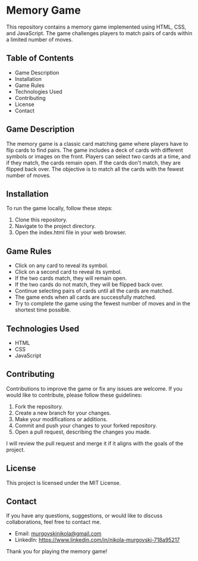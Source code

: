 # Memory Game

This repository contains a memory game implemented using HTML, CSS, and JavaScript. The game challenges players to match pairs of cards within a limited number of moves.

## Table of Contents

- Game Description
- Installation
- Game Rules
- Technologies Used
- Contributing
- License
- Contact

## Game Description
The memory game is a classic card matching game where players have to flip cards to find pairs. The game includes a deck of cards with different symbols or images on the front. Players can select two cards at a time, and if they match, the cards remain open. If the cards don't match, they are flipped back over. The objective is to match all the cards with the fewest number of moves.

## Installation
To run the game locally, follow these steps:

1.	Clone this repository.
2.	Navigate to the project directory.
3.	Open the index.html file in your web browser.

## Game Rules
-	Click on any card to reveal its symbol.
-	Click on a second card to reveal its symbol.
-	If the two cards match, they will remain open.
-	If the two cards do not match, they will be flipped back over.
-	Continue selecting pairs of cards until all the cards are matched.
- The game ends when all cards are successfully matched.
- Try to complete the game using the fewest number of moves and in the shortest time possible.

## Technologies Used
-	HTML
-	CSS
-	JavaScript

## Contributing
Contributions to improve the game or fix any issues are welcome. If you would like to contribute, please follow these guidelines:

1.	Fork the repository.
2.	Create a new branch for your changes.
3.	Make your modifications or additions.
4.	Commit and push your changes to your forked repository.
5.	Open a pull request, describing the changes you made.

I will review the pull request and merge it if it aligns with the goals of the project.

## License
This project is licensed under the MIT License.

## Contact
If you have any questions, suggestions, or would like to discuss collaborations, feel free to contact me.

-	Email: murgovskinikola@gmail.com
-	LinkedIn: https://www.linkedin.com/in/nikola-murgovski-718a95217

Thank you for playing the memory game!
